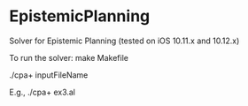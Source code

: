 # EpistemicPlanning
Solver for Epistemic Planning (tested on iOS 10.11.x and 10.12.x)

To run the solver:
  make Makefile
  
  ./cpa+ inputFileName
  
  E.g., ./cpa+ ex3.al
